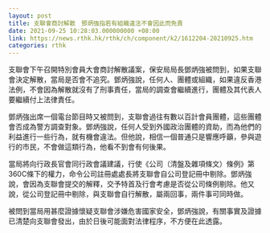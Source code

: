 ```yaml
---
layout: post
title: 支聯會商討解散　鄧炳強指若有組織違法不會因此而免責
date: 2021-09-25 10:28:03.000000000 +08:00
link: https://news.rthk.hk/rthk/ch/component/k2/1612204-20210925.htm
categories: rthk
---
```


支聯會下午召開特別會員大會商討解散議案，保安局局長鄧炳強被問到，如果支聯會決定解散，當局是否會不追究。鄧炳強說，任何人、團體或組織，如果違反香港法例，不會因為解散就沒有了刑事責任，當局的調查會繼續進行，團體及其代表人要繼續付上法律責任。

鄧炳強出席一個電台節目時又被問到，支聯會過往有數以百計會員團體，這些團體會否成為警方調查對象。鄧炳強說，任何人受到外國政治團體的資助，而為他們的利益進行一些行為，就有機會違法。但他說，相信一個普通只是響應呼籲，參與遊行的市民，不會做這類行為，他看不到會有何後果。

當局將向行政長官會同行政會議建議，行使《公司（清盤及雜項條文）條例》第360C條下的權力，命令公司註冊處處長將支聯會自公司登記冊中剔除。鄧炳強說，會因為支聯會提交的解釋，交予特首及行會考慮是否從公司條例剔除。他又說，從公司登記冊中剔除，與支聯會自行解散，屬兩回事，兩件事可同時做。

被問到當局用甚麼證據懷疑支聯會涉嫌危害國家安全，鄧炳強說，有關事實及證據已清楚向支聯會發出，由於日後可能面對法律程序，不方便在此透露。
